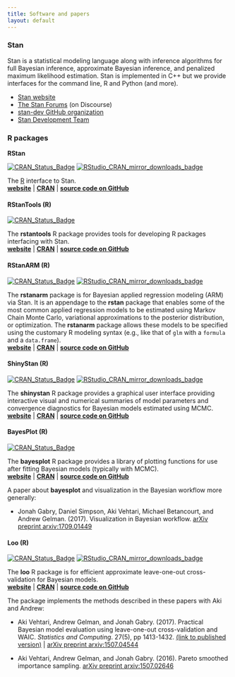```yaml
---
title: Software and papers
layout: default
---
```



### Stan

Stan is a statistical modeling language along with inference algorithms for full 
Bayesian inference, approximate Bayesian inference, and penalized maximum likelihood 
estimation. Stan is implemented in C++ but we provide interfaces for the 
command line, R and Python (and more). 
<br> 

* [Stan website](http://mc-stan.org) 
* [The Stan Forums](http://discourse.mc-stan.org) (on Discourse)
* [stan-dev GitHub organization](https://github.com/stan-dev) 
* [Stan Development Team](http://mc-stan.org/team/)


### R packages 

**RStan**

[![CRAN\_Status\_Badge](http://www.r-pkg.org/badges/version/rstan)](http://cran.r-project.org/package=rstan) 
[![RStudio_CRAN_mirror_downloads_badge](http://cranlogs.r-pkg.org/badges/grand-total/rstan?color=blue)](http://cran.r-project.org/web/packages/rstan)

The [R](https://www.r-project.org) interface to Stan.
<br> 
[**website**](http://mc-stan.org/rstan) | 
[**CRAN**](https://cran.r-project.org/package=rstan) | 
[**source code on GitHub**](https://github.com/stan-dev/rstan)

#### RStanTools (R)
[![CRAN\_Status\_Badge](http://www.r-pkg.org/badges/version/rstantools)](http://cran.r-project.org/package=rstantools)

The **rstantools** R package provides tools for developing R packages interfacing with Stan.
<br> 
[**website**](http://mc-stan.org/rstantools) |
[**CRAN**](https://cran.r-project.org/package=rstantools) | 
[**source code on GitHub**](https://github.com/stan-dev/rstantools)

#### RStanARM (R)
[![CRAN\_Status\_Badge](http://www.r-pkg.org/badges/version/rstanarm)](http://cran.r-project.org/package=rstanarm) [![RStudio_CRAN_mirror_downloads_badge](http://cranlogs.r-pkg.org/badges/grand-total/rstanarm?color=blue)](http://cran.r-project.org/web/packages/rstanarm)

The **rstanarm** package is for Bayesian applied regression modeling (ARM) via Stan. 
It is an appendage to the **rstan** package that enables some of the
most common applied regression models to be estimated using Markov Chain 
Monte Carlo, variational approximations to the posterior distribution, or 
optimization. The **rstanarm** package allows these models to be 
 specified using the customary R modeling syntax (e.g., like that of 
`glm` with a `formula` and a `data.frame`).
<br> 
[**website**](http://mc-stan.org/rstanarm) |
[**CRAN**](https://cran.r-project.org/package=rstanarm) | 
[**source code on GitHub**](https://github.com/stan-dev/rstanarm)

#### ShinyStan (R)
[![CRAN\_Status\_Badge](http://www.r-pkg.org/badges/version/shinystan)](http://cran.r-project.org/package=shinystan) [![RStudio_CRAN_mirror_downloads_badge](http://cranlogs.r-pkg.org/badges/grand-total/shinystan?color=blue)](http://cran.r-project.org/web/packages/shinystan)

The **shinystan** R package provides a graphical user interface providing 
interactive visual and numerical summaries of model parameters and convergence 
diagnostics for Bayesian models estimated using MCMC.
<br> 
[**website**](http://mc-stan.org/shinystan) |
[**CRAN**](https://cran.r-project.org/package=shinystan) | 
[**source code on GitHub**](https://github.com/stan-dev/shinystan)

#### BayesPlot (R)
[![CRAN\_Status\_Badge](http://www.r-pkg.org/badges/version/bayesplot)](http://cran.r-project.org/package=bayesplot)

The **bayesplot** R package provides a library of plotting functions for use 
after fitting Bayesian models (typically with MCMC).
<br> 
[**website**](http://mc-stan.org/bayesplot) |
[**CRAN**](https://cran.r-project.org/package=bayesplot) | 
[**source code on GitHub**](https://github.com/stan-dev/bayesplot)

A paper about **bayesplot** and visualization in the Bayesian workflow more generally:

* Jonah Gabry, Daniel Simpson, Aki Vehtari, Michael Betancourt, and Andrew Gelman. (2017). Visualization in Bayesian workflow. 
[arXiv preprint arxiv:1709.01449](https://arxiv.org/abs/1709.01449)

#### Loo (R)
[![CRAN\_Status\_Badge](http://www.r-pkg.org/badges/version/loo)](http://cran.r-project.org/package=loo) [![RStudio_CRAN_mirror_downloads_badge](http://cranlogs.r-pkg.org/badges/grand-total/loo?color=blue)](http://cran.r-project.org/web/packages/loo)

The **loo** R package is for efficient approximate leave-one-out cross-validation for Bayesian models.
<br> 
[**website**](http://mc-stan.org/loo) |
[**CRAN**](https://cran.r-project.org/package=loo) | 
[**source code on GitHub**](https://github.com/stan-dev/loo)

The package implements the methods described in these papers with Aki and Andrew:

* Aki Vehtari, Andrew Gelman, and Jonah Gabry. (2017). Practical Bayesian model evaluation using leave-one-out cross-validation and WAIC. _Statistics and Computing_. 27(5), pp 1413-1432. [(link to published version)](https://link.springer.com/article/10.1007/s11222-016-9696-4)
 | [arXiv preprint arxiv:1507.04544](arxiv.org/abs/1507.04544)

* Aki Vehtari, Andrew Gelman, and Jonah Gabry. (2016). Pareto smoothed importance sampling. 
[arXiv preprint arxiv:1507.02646](https://arxiv.org/abs/1507.02646)

